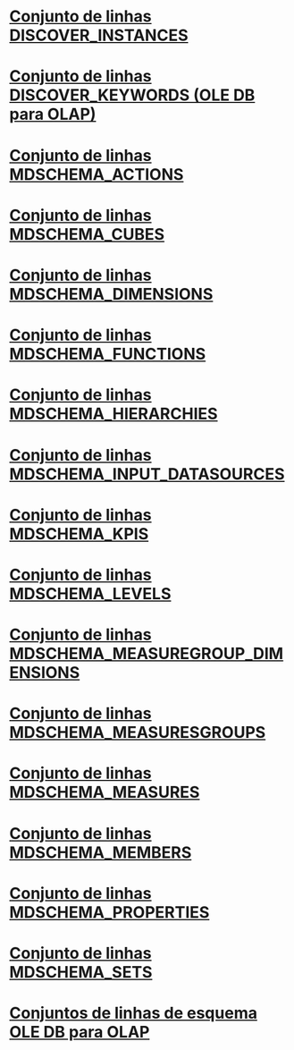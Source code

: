 # [Conjunto de linhas DISCOVER_INSTANCES](discover-instances-rowset.md)
# [Conjunto de linhas DISCOVER_KEYWORDS (OLE DB para OLAP)](discover-keywords-rowset-ole-db-for-olap.md)
# [Conjunto de linhas MDSCHEMA_ACTIONS](mdschema-actions-rowset.md)
# [Conjunto de linhas MDSCHEMA_CUBES](mdschema-cubes-rowset.md)
# [Conjunto de linhas MDSCHEMA_DIMENSIONS](mdschema-dimensions-rowset.md)
# [Conjunto de linhas MDSCHEMA_FUNCTIONS](mdschema-functions-rowset.md)
# [Conjunto de linhas MDSCHEMA_HIERARCHIES](mdschema-hierarchies-rowset.md)
# [Conjunto de linhas MDSCHEMA_INPUT_DATASOURCES](mdschema-input-datasources-rowset.md)
# [Conjunto de linhas MDSCHEMA_KPIS](mdschema-kpis-rowset.md)
# [Conjunto de linhas MDSCHEMA_LEVELS](mdschema-levels-rowset.md)
# [Conjunto de linhas MDSCHEMA_MEASUREGROUP_DIMENSIONS](mdschema-measuregroup-dimensions-rowset.md)
# [Conjunto de linhas MDSCHEMA_MEASURESGROUPS](mdschema-measuregroups-rowset.md)
# [Conjunto de linhas MDSCHEMA_MEASURES](mdschema-measures-rowset.md)
# [Conjunto de linhas MDSCHEMA_MEMBERS](mdschema-members-rowset.md)
# [Conjunto de linhas MDSCHEMA_PROPERTIES](mdschema-properties-rowset.md)
# [Conjunto de linhas MDSCHEMA_SETS](mdschema-sets-rowset.md)
# [Conjuntos de linhas de esquema OLE DB para OLAP](ole-db-for-olap-schema-rowsets.md)
